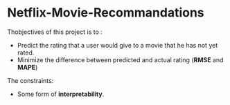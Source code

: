 # Netflix-Movie-Recommandations

Thobjectives of this project is to :

* Predict the rating that a user would give to a movie that he has not yet rated. 
* Minimize the difference between predicted and actual rating (**RMSE** and **MAPE**)
  
The constraints:

* Some form of **interpretability**. 
  
